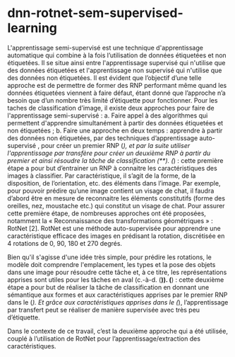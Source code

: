 # dnn-rotnet-sem-supervised-learning

L'apprentissage semi-supervisé est une technique d'apprentissage automatique qui combine à la fois l’utilisation de données étiquetées et non étiquetées. Il se situe ainsi entre l'apprentissage supervisé qui n'utilise que des données étiquetées et l'apprentissage non supervisé qui n'utilise que des données non étiquetées. Il est évident que l’objectif d’une telle approche est de permettre de former des RNP performant même quand les données étiquetées viennent à faire défaut, étant donné que l’approche n’a besoin que d’un nombre très limité d’étiquette pour fonctionner. Pour les taches de classification d’image, il existe deux approches pour faire de l'apprentissage semi-supervisé :
a. Faire appel à des algorithmes qui permettent d'apprendre simultanément à partir des données étiquetées et non étiquetées ;
b. Faire une approche en deux temps : apprendre à partir des données non étiquetées, par des techniques d’apprentissage auto-supervisé  , pour créer un premier RNP (*), et par la suite utiliser l'apprentissage par transfère  pour créer un deuxième RNP à partir du premier et ainsi résoudre la tâche de classification (**). 
(*) : cette première étape a pour but d’entrainer un RNP à connaitre les caractéristiques des images à classifier. Par caractéristique, il s’agit de la forme, de la disposition, de l’orientation, etc. des éléments dans l’image. Par exemple, pour pouvoir prédire qu’une image contient un visage de chat, il faudra d’abord être en mesure de reconnaitre les éléments constitutifs (forme des oreilles, nez, moustache etc.) qui constitut un visage de chat. Pour assurer cette première étape, de nombreuses approches ont été proposées, notamment la « Reconnaissance des transformations géométriques » : RotNet [2]. RotNet est une méthode auto-supervisée pour apprendre une caractéristique efficace des images en prédisant la rotation, discrétisée en 4 rotations de 0, 90, 180 et 270 degrés. 
 
Bien qu'il s'agisse d'une idée très simple, pour prédire les rotations, le modèle doit comprendre l'emplacement, les types et la pose des objets dans une image pour résoudre cette tâche et, à ce titre, les représentations apprises sont utiles pour les tâches en aval (c.-à-d. (**)).
(**) : cette deuxième étape a pour but de réaliser la tâche de classification en donnant une sémantique aux formes et aux caractéristiques apprises par le premier RNP dans le (*). Et grâce aux caractéristiques apprises dans le (*), l’apprentissage par transfert peut se réaliser de manière supervisée avec très peu d’étiquette.

Dans le contexte de ce travail, c’est la deuxième approche qui a été utilisée, couplé à l’utilisation de RotNet pour l’apprentissage/extraction des caractéristiques. 
